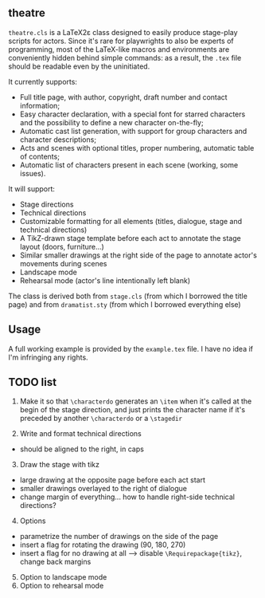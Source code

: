 ## theatre

`theatre.cls` is a LaTeX2ε class designed to easily produce stage-play scripts for actors.
Since it's rare for playwrights to also be experts of programming, most of the LaTeX-like macros and environments are conveniently hidden behind simple commands: as a result, the `.tex` file should be readable even by the uninitiated.

It currently supports:
  * Full title page, with author, copyright, draft number and contact information;
  * Easy character declaration, with a special font for starred characters and the possibility to define a new character on-the-fly;
  * Automatic cast list generation, with support for group characters and character descriptions;
  * Acts and scenes with optional titles, proper numbering, automatic table of contents;
  * Automatic list of characters present in each scene (working, some issues).

It will support:
  * Stage directions
  * Technical directions
  * Customizable formatting for all elements (titles, dialogue, stage and technical directions)
  * A TikZ-drawn stage template before each act to annotate the stage layout (doors, furniture...)
  * Similar smaller drawings at the right side of the page to annotate actor's movements during scenes
* Landscape mode
* Rehearsal mode (actor's line intentionally left blank)

The class is derived both from `stage.cls` (from which I borrowed the title page) and from `dramatist.sty` (from which I borrowed everything else)

## Usage

A full working example is provided by the `example.tex` file. I have no idea if I'm infringing any rights.

## TODO list
1) Make it so that `\characterdo` generates an `\item` when it's called at the begin of the stage direction, and just prints the character name if it's preceded by another `\characterdo` or a `\stagedir`

2) Write and format technical directions
  * should be aligned to the right, in caps

3) Draw the stage with tikz
  * large drawing at the opposite page before each act start
  * smaller drawings overlayed to the right of dialogue
  * change margin of everything... how to handle right-side technical directions?

4) Options
  * parametrize the number of drawings on the side of the page
  * insert a flag for rotating the drawing (90, 180, 270)
  * insert a flag for no drawing at all --> disable `\Requirepackage{tikz}`, change back margins
  
5) Option to landscape mode
6) Option to rehearsal mode
